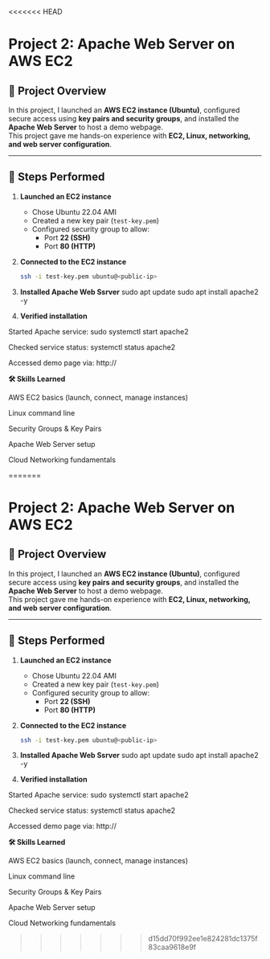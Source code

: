 <<<<<<< HEAD
# Project 2: Apache Web Server on AWS EC2

## 📌 Project Overview
In this project, I launched an **AWS EC2 instance (Ubuntu)**, configured secure access using **key pairs and security groups**, and installed the **Apache Web Server** to host a demo webpage.  
This project gave me hands-on experience with **EC2, Linux, networking, and web server configuration**.

---

## 🚀 Steps Performed

1. **Launched an EC2 instance**
   - Chose Ubuntu 22.04 AMI
   - Created a new key pair (`test-key.pem`)
   - Configured security group to allow:
     - Port **22 (SSH)**
     - Port **80 (HTTP)**

2. **Connected to the EC2 instance**
   ```bash
   ssh -i test-key.pem ubuntu@<public-ip>
   
3. **Installed Apache Web Ssrver**
   sudo apt update
    sudo apt install apache2 -y

4. **Verified installation**

Started Apache service: sudo systemctl start apache2

Checked service status: systemctl status apache2

Accessed demo page via: http://<EC2-public-ip>

**🛠️ Skills Learned**

AWS EC2 basics (launch, connect, manage instances)

Linux command line

Security Groups & Key Pairs

Apache Web Server setup

Cloud Networking fundamentals

=======
# Project 2: Apache Web Server on AWS EC2

## 📌 Project Overview
In this project, I launched an **AWS EC2 instance (Ubuntu)**, configured secure access using **key pairs and security groups**, and installed the **Apache Web Server** to host a demo webpage.  
This project gave me hands-on experience with **EC2, Linux, networking, and web server configuration**.

---

## 🚀 Steps Performed

1. **Launched an EC2 instance**
   - Chose Ubuntu 22.04 AMI
   - Created a new key pair (`test-key.pem`)
   - Configured security group to allow:
     - Port **22 (SSH)**
     - Port **80 (HTTP)**

2. **Connected to the EC2 instance**
   ```bash
   ssh -i test-key.pem ubuntu@<public-ip>
   
3. **Installed Apache Web Ssrver**
   sudo apt update
    sudo apt install apache2 -y

4. **Verified installation**

Started Apache service: sudo systemctl start apache2

Checked service status: systemctl status apache2

Accessed demo page via: http://<EC2-public-ip>

**🛠️ Skills Learned**

AWS EC2 basics (launch, connect, manage instances)

Linux command line

Security Groups & Key Pairs

Apache Web Server setup

Cloud Networking fundamentals

>>>>>>> d15dd70f992ee1e824281dc1375f83caa9618e9f
